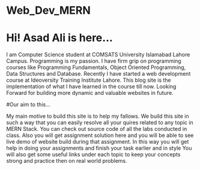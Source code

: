# Web_Dev_MERN
# Hi! Asad Ali is here...

I am Computer Science student at COMSATS University Islamabad Lahore Campus. Programming is my passion. I have firm grip on programming courses like Programming Fundamentals, Object Oriented Programming, Data Structures and Database. Recently I have started a web development course at Ideoversity Training Institute Lahore. This blog site is the implementation of what I have learned in the course till now. Looking Forward for building more dynamic and valuable websites in future.

#Our aim to this...

My main motive to build this site is to help my fallows. We build this site in such a way that you can easily resolve all your quires related to any topic in MERN Stack. You can check out source code of all the labs conducted in class. Also you will get assignment solution here and you will be able to see live demo of website build during that assignment. In this way you will get help in doing your assignments and finish your task earlier and in style You will also get some useful links under each topic to keep your concepts strong and practice then on real world problems.
